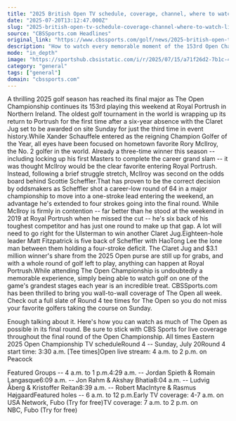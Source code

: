 ```yaml
---
title: "2025 British Open TV schedule, coverage, channel, where to watch, live stream, tee times at Royal Portrush"
date: "2025-07-20T13:12:47.000Z"
slug: "2025-british-open-tv-schedule-coverage-channel-where-to-watch-live-stream-tee-times-at-royal-portrush"
source: "CBSSports.com Headlines"
original_link: "https://www.cbssports.com/golf/news/2025-british-open-tv-schedule-coverage-channel-where-to-watch-live-stream-tee-times-at-royal-portrush/"
description: "How to watch every memorable moment of the 153rd Open Championship on TV or streaming live online"
mode: "in_depth"
image: "https://sportshub.cbsistatic.com/i/r/2025/07/15/a71f26d2-7b1c-4319-86e6-d93b51f73ed1/thumbnail/1200x675/875d8b9d17575d5455c56ce2f52075bb/open-flag-2025-g.jpg"
category: "general"
tags: ["general"]
domain: "cbssports.com"
---
```

A thrilling 2025 golf season has reached its final major as The Open Championship continues its 153rd playing this weekend at Royal Portrush in Northern Ireland. The oldest golf tournament in the world is wrapping up its return to Portrush for the first time after a six-year absence with the Claret Jug set to be awarded on site Sunday for just the third time in event history.While Xander Schauffele entered as the reigning Champion Golfer of the Year, all eyes have been focused on hometown favorite Rory McIlroy, the No. 2 golfer in the world. Already a three-time winner this season -- including locking up his first Masters to complete the career grand slam -- it was thought McIlroy would be the clear favorite entering Royal Portrush. Instead, following a brief struggle stretch, McIlroy was second on the odds board behind Scottie Scheffler.That has proven to be the correct decision by oddsmakers as Scheffler shot a career-low round of 64 in a major championship to move into a one-stroke lead entering the weekend, an advantage he's extended to four strokes going into the final round. While McIlroy is firmly in contention -- far better than he stood at the weekend in 2019 at Royal Portrush when he missed the cut -- he's six back of his toughest competitor and has just one round to make up that gap. A lot will need to go right for the Ulsterman to win another Claret Jug.Eighteen-hole leader Matt Fitzpatrick is five back of Scheffler with HaoTong Lee the lone man between them holding a four-stroke deficit. The Claret Jug and $3.1 million winner's share from the 2025 Open purse are still up for grabs, and with a whole round of golf left to play, anything can happen at Royal Portrush.While attending The Open Championship is undoubtedly a memorable experience, simply being able to watch golf on one of the game's grandest stages each year is an incredible treat. CBSSports.com has been thrilled to bring you wall-to-wall coverage of The Open all week. Check out a full slate of Round 4 tee times for The Open so you do not miss your favorite golfers taking the course on Sunday.
        

Enough talking about it. Here's how you can watch as much of The Open as possible in its final round. Be sure to stick with CBS Sports for live coverage throughout the final round of the Open Championship. All times Eastern   2025 Open Championship TV scheduleRound 4 -- Sunday, July 20Round 4 start time: 3:30 a.m. [Tee times]Open live stream: 4 a.m. to 2 p.m. on Peacock
        

Featured Groups -- 4 a.m. to 1 p.m.4:29 a.m. -- Jordan Spieth & Romain Langasque6:09 a.m. -- Jon Rahm & Akshay Bhatia8:04 a.m. -- Ludvig Åberg & Kristoffer Reitan8:39 a.m. -- Robert MacIntyre & Rasmus HøjgaardFeatured holes -- 6 a.m. to 12 p.m.Early TV coverage: 4-7 a.m. on USA Network, Fubo (Try for free)TV coverage: 7 a.m. to 2 p.m. on NBC, Fubo (Try for free)